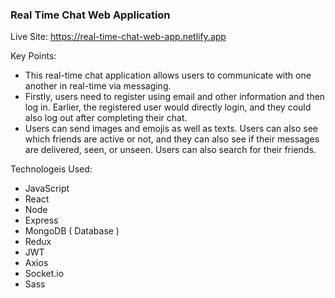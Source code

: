 <h3>Real Time Chat Web Application</h3>

Live Site: https://real-time-chat-web-app.netlify.app

Key Points:
- This real-time chat application allows users to communicate with one another in real-time via messaging. 
- Firstly, users need to register using email and other information and then log in. Earlier, the registered user would directly login, and they could also log out after completing their chat. 
- Users can send images and emojis as well as texts. Users can also see which friends are active or not, and they can also see if their messages are delivered, seen, or unseen. Users can also search for their friends.

Technologeis Used:
- JavaScript
- React
- Node
- Express
- MongoDB ( Database )
- Redux
- JWT
- Axios
- Socket.io
- Sass
